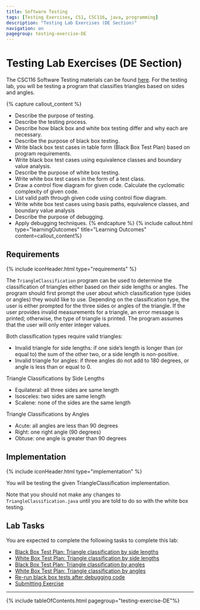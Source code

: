 ```yaml
---
title: Software Testing
tags: [Testing Exercises, CS1, CSC116, java, programming]
description: "Testing Lab Exercises (DE Section)"
navigation: on
pagegroup: testing-exercise-DE
---
```


# Testing Lab Exercises (DE Section)

The CSC116 Software Testing materials can be found [here](../..). For the testing lab, you will be testing a program that classifies triangles based on sides and angles.

{% capture callout_content %}
  * Describe the purpose of testing.
  * Describe the testing process.
  * Describe how black box and white box testing differ and why each are necessary.
  * Describe the purpose of black box testing.
  * Write black box test cases in table form (Black Box Test Plan) based on program requirements.
  * Write black box test cases using equivalence classes and boundary value analysis.
  * Describe the purpose of white box testing.
  * Write white box test cases in the form of a test class.
  * Draw a control flow diagram for given code.
Calculate the cyclomatic complexity of given code.
  * List valid path through given code using control flow diagram.
  * Write white box test cases using basis paths, equivalence classes, and boundary value analysis
  * Describe the purpose of debugging.
  * Apply debugging techniques.
{% endcapture %}
{% include callout.html type="learningOutcomes" title="Learning Outcomes" content=callout_content%}

## Requirements
{% include iconHeader.html type="requirements" %}

The `TriangleClassification` program can be used to determine the classification of triangles either based on their side lengths or angles. The program should first prompt the user about which classification type (sides or angles) they would like to use. Depending on the classification type, the user is either prompted for the three sides or angles of the triangle. If the user provides invalid measurements for a triangle, an error message is printed; otherwise, the type of triangle is printed. The program assumes that the user will only enter integer values.

Both classification types require valid triangles:

* Invalid triangle for side lengths: if one side’s length is longer than (or equal to) the sum of the other two, or a side length is non-positive.
* Invalid triangle for angles: if three angles do not add to 180 degrees, or angle is less than or equal to 0.

Triangle Classifications by Side Lengths

* Equilateral: all three sides are same length
* Isosceles: two sides are same length
* Scalene: none of the sides are the same length

Triangle Classifications by Angles 

* Acute: all angles are less than 90 degrees
* Right: one right angle (90 degrees)
* Obtuse: one angle is greater than 90 degrees


## Implementation
{% include iconHeader.html type="implementation" %}

You will be testing the given TriangleClassification implementation.

Note that you should not make any changes to `TriangleClassification.java` until you are told to do so with the white box testing.


## Lab Tasks
You are expected to complete the following tasks to complete this lab:

  * [Black Box Test Plan: Triangle classification by side lengths](BBTP_Sides.md)
  * [White Box Test Plan: Triangle classification by side lengths](WBTP_Sides.md)
  *  [Black Box Test Plan: Triangle classification by angles](BBTP_Angles.md)
  * [White Box Test Plan: Triangle classification by angles](WBTP_Angles.md)
  * [Re-run black box tests after debugging code](RerunBBT.md)
  * [Submitting Exercise](SubmittingExercise.md)

<hr>

{% include tableOfContents.html pagegroup="testing-exercise-DE"%}
